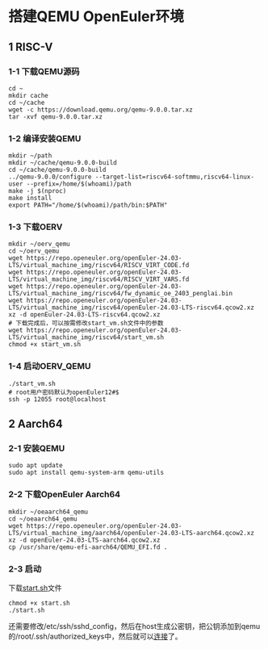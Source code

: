 # 搭建QEMU OpenEuler环境

## 1 RISC-V

### 1-1 下载QEMU源码

```
cd ~
mkdir cache
cd ~/cache
wget -c https://download.qemu.org/qemu-9.0.0.tar.xz
tar -xvf qemu-9.0.0.tar.xz
```

### 1-2 编译安装QEMU

```
mkdir ~/path
mkdir ~/cache/qemu-9.0.0-build
cd ~/cache/qemu-9.0.0-build
../qemu-9.0.0/configure --target-list=riscv64-softmmu,riscv64-linux-user --prefix=/home/$(whoami)/path
make -j $(nproc)
make install
export PATH="/home/$(whoami)/path/bin:$PATH"
```

### 1-3 下载OERV

```
mkdir ~/oerv_qemu
cd ~/oerv_qemu
wget https://repo.openeuler.org/openEuler-24.03-LTS/virtual_machine_img/riscv64/RISCV_VIRT_CODE.fd
wget https://repo.openeuler.org/openEuler-24.03-LTS/virtual_machine_img/riscv64/RISCV_VIRT_VARS.fd
wget https://repo.openeuler.org/openEuler-24.03-LTS/virtual_machine_img/riscv64/fw_dynamic_oe_2403_penglai.bin
wget https://repo.openeuler.org/openEuler-24.03-LTS/virtual_machine_img/riscv64/openEuler-24.03-LTS-riscv64.qcow2.xz
xz -d openEuler-24.03-LTS-riscv64.qcow2.xz
# 下载完成后，可以按需修改start_vm.sh文件中的参数
wget https://repo.openeuler.org/openEuler-24.03-LTS/virtual_machine_img/riscv64/start_vm.sh
chmod +x start_vm.sh
```

### 1-4 启动OERV_QEMU

```
./start_vm.sh
# root用户密码默认为openEuler12#$
ssh -p 12055 root@localhost
```

## 2 Aarch64

### 2-1 安装QEMU

```shell
sudo apt update
sudo apt install qemu-system-arm qemu-utils
```

### 2-2 下载OpenEuler Aarch64

```shell
mkdir ~/oeaarch64_qemu
cd ~/oeaarch64_qemu
wget https://repo.openeuler.org/openEuler-24.03-LTS/virtual_machine_img/aarch64/openEuler-24.03-LTS-aarch64.qcow2.xz
xz -d openEuler-24.03-LTS-aarch64.qcow2.xz
cp /usr/share/qemu-efi-aarch64/QEMU_EFI.fd .
```

### 2-3 启动

下载[start.sh](qemu_openeuler/aarch64/start.sh)文件

```shell
chmod +x start.sh
./start.sh
```

还需要修改/etc/ssh/sshd_config，然后在host生成公密钥，把公钥添加到qemu的/root/.ssh/authorized_keys中，然后就可以[连接](qemu_openeuler/aarch64/ssh.sh)了。
